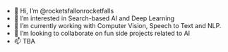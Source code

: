 - 👋 Hi, I’m @rocketsfallonrocketfalls
- 👀 I’m interested in Search-based AI and Deep Learning
- 🌱 I’m currently working with Computer Vision, Speech to Text and NLP.
- 💞️ I’m looking to collaborate on fun side projects related to AI 
- 📫 TBA

<!---
rocketsfallonrocketfalls/rocketsfallonrocketfalls is a ✨ special ✨ repository because its `README.md` (this file) appears on your GitHub profile.
You can click the Preview link to take a look at your changes.
--->
